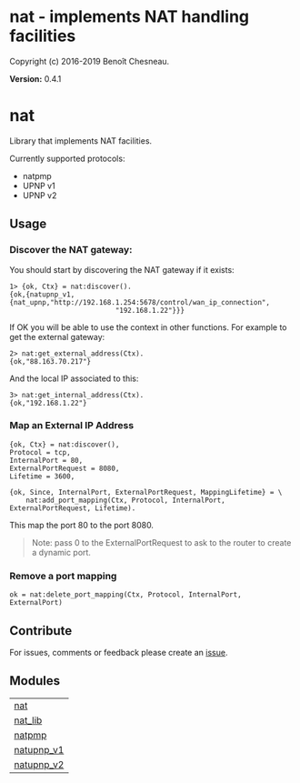 

# nat -  implements NAT handling facilities #

Copyright (c) 2016-2019 Benoît Chesneau.

__Version:__ 0.4.1

# nat

Library that implements NAT facilities.

Currently supported protocols:
- natpmp
- UPNP v1
- UPNP v2

## Usage

### Discover the NAT gateway:

You should start by discovering the NAT gateway if it exists:

```
1> {ok, Ctx} = nat:discover().
{ok,{natupnp_v1,{nat_upnp,"http://192.168.1.254:5678/control/wan_ip_connection",
                          "192.168.1.22"}}}
```

If OK you will be able to use the context in other functions. For example to get 
the external gateway:

```
2> nat:get_external_address(Ctx).
{ok,"88.163.70.217"}
```

And the local IP associated to this:

```
3> nat:get_internal_address(Ctx).
{ok,"192.168.1.22"}
```

### Map an External IP Address

```
{ok, Ctx} = nat:discover(),
Protocol = tcp,
InternalPort = 80,
ExternalPortRequest = 8080,
Lifetime = 3600,

{ok, Since, InternalPort, ExternalPortRequest, MappingLifetime} = \
    nat:add_port_mapping(Ctx, Protocol, InternalPort, ExternalPortRequest, Lifetime).
```

This map the port 80 to the port 8080.

> Note: pass 0 to the ExternalPortRequest to ask to the router to create a dynamic port.

### Remove a port mapping

```
ok = nat:delete_port_mapping(Ctx, Protocol, InternalPort, ExternalPort)
```

## Contribute

For issues, comments or feedback please create an [issue](https://github.com/benoitc/erlang-nat/issues).


## Modules ##


<table width="100%" border="0" summary="list of modules">
<tr><td><a href="nat.md" class="module">nat</a></td></tr>
<tr><td><a href="nat_lib.md" class="module">nat_lib</a></td></tr>
<tr><td><a href="natpmp.md" class="module">natpmp</a></td></tr>
<tr><td><a href="natupnp_v1.md" class="module">natupnp_v1</a></td></tr>
<tr><td><a href="natupnp_v2.md" class="module">natupnp_v2</a></td></tr></table>

